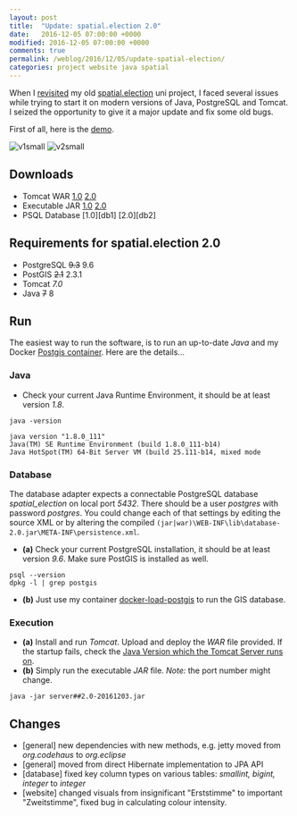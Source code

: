 ```yaml
---
layout: post
title:  "Update: spatial.election 2.0"
date:   2016-12-05 07:00:00 +0000
modified: 2016-12-05 07:00:00 +0000 
comments: true
permalink: /weblog/2016/12/05/update-spatial-election/
categories: project website java spatial
---
```


When I [revisited][metaspatial] my old [spatial.election][spatial] uni project, I faced several issues while trying to start it on modern versions of Java, PostgreSQL and Tomcat. I seized the opportunity to give it a major update and fix some old bugs.


<!--more-->

First of all, here is the [demo][demo].

![v1small][imgV1s] ![v2small][imgV2s]

## Downloads

- Tomcat WAR [1.0][w1] [2.0][w2]
- Executable JAR [1.0][j1] [2.0][j2]
- PSQL Database [1.0][db1] [2.0][db2]


## Requirements for spatial.election 2.0

 - PostgreSQL ~~9.3~~ 9.6
 - PostGIS ~~2.1~~ 2.3.1
 - Tomcat *7.0*
 - Java ~~7~~ 8

## Run

The easiest way to run the software, is to run an up-to-date *Java* and my Docker [Postgis container][docker]. Here are the details...

### Java

 - Check your current Java Runtime Environment, it should be at least version *1.8*.
```
java -version

java version "1.8.0_111"
Java(TM) SE Runtime Environment (build 1.8.0_111-b14)
Java HotSpot(TM) 64-Bit Server VM (build 25.111-b14, mixed mode
```

### Database

The database adapter expects a connectable PostgreSQL database *spatial_election* on local port *5432*. There should be a user *postgres* with password *postgres*. You could change each of that settings by editing the source XML or by altering the compiled ``(jar|war)\WEB-INF\lib\database-2.0.jar\META-INF\persistence.xml``.

 - **(a)** Check your current PostgreSQL installation, it should be at least version *9.6*. Make sure PostGIS is installed as well.
```
psql --version
dpkg -l | grep postgis
```

 - **(b)** Just use my container [docker-load-postgis][docker] to run the GIS database. 

### Execution

 - **(a)** Install and run *Tomcat*. Upload and deploy the *WAR* file provided. If the startup fails, check the [Java Version which the Tomcat Server runs on][metatomcat].
 - **(b)** Simply run the executable *JAR* file. *Note:* the port number might change.
```
java -jar server##2.0-20161203.jar
```


## Changes

 - [general] new dependencies with new methods, e.g. jetty moved from *org.codehaus* to *org.eclipse*
 - [general] moved from direct Hibernate implementation to JPA API
 - [database] fixed key column types on various tables: *smallint, bigint, integer* to *integer*
 - [website] changed visuals from insignificant "Erststimme" to important "Zweitstimme", fixed bug in calculating colour intensity.


[spatial]: https://github.com/a-d/spatial.election/
[demo]: https://newtork.de/spatial.election/
[w1]: https://newtork.de/dl/spatial_election/spatial.election##1.0-0.1.war
[w2]: https://newtork.de/dl/spatial_election/spatial.election##2.0-0.1.war
[j1]: https://newtork.de/dl/spatial_election/server##1.0-20161202.jar
[j2]: https://newtork.de/dl/spatial_election/server##2.0-20161203.jar
[j1]: https://newtork.de/dl/spatial_election/spatial_election.bak1
[j2]: https://newtork.de/dl/spatial_election/spatial_election.bak2
[docker]: https://github.com/newtork/docker-load-postgis
[metatomcat]: /weblog/2016/12/07/howto-tomcat-java-version
[metaspatial]: /weblog/2016/12/02/old-spatial-election-will-return
[imgV1]: https://newtork.de/dl/spatial_election/preview01.png
[imgV2]: https://newtork.de/dl/spatial_election/preview02.png
[imgV1s]: https://newtork.de/dl/spatial_election/preview01_small.png
[imgV2s]: https://newtork.de/dl/spatial_election/preview02_small.png